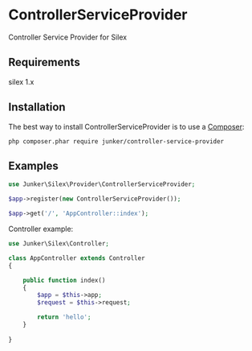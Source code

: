 # ControllerServiceProvider
Controller Service Provider for Silex

## Requirements
silex 1.x

## Installation
The best way to install ControllerServiceProvider is to use a [Composer](https://getcomposer.org/download):

    php composer.phar require junker/controller-service-provider

## Examples

```php
use Junker\Silex\Provider\ControllerServiceProvider;

$app->register(new ControllerServiceProvider());

$app->get('/', 'AppController::index');

```


Controller example: 

```php
use Junker\Silex\Controller;

class AppController extends Controller
{

	public function index()
	{
		$app = $this->app;
		$request = $this->request;

		return 'hello';
	}
	
}
```


